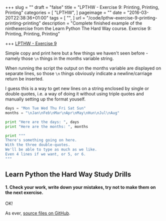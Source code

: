 +++
slug = ""
draft = "false"
title = "LPTHW - Exercise 9: Printing, Printing, Printing"
categories = [
  "LPTHW",
]
pageimage = ""
date = "2016-03-20T22:38:36+01:00"
tags = [
  "",
]
url = "/code/lpthw-exercise-9-printing-printing-printing"
description = "Complete finished example of the ninthexercise from the Learn Python The Hard Way course. Exercise 9: Printing, Printing, Printing"

+++
[LPTHW - Exercise 9](http://learnpythonthehardway.org/book/ex9.html)

Simple copy and print here but a few things we haven't seen before - namely those `\n` things in the months variable string. 

When running the script the output on the months variable are displayed on separate lines, so those `\n` things obviously indicate a newline/carriage return be inserted. 

I guess this is a way to get new lines on a string enclosed by single or double quotes, i.e. a way of doing it without using triple quotes and manually setting up the format youself. 
 
```python
days = "Mon Tue Wed Thu Fri Sat Sun"
months = "\nJan\nFeb\nMar\nApr\nMay\nHun\nJul\nAug"

print "Here are the days: ", days
print "Here are the months: ", months

print """
There's something going on here.
With the three double-quotes.
We'll be able to type as much as we like.
Even 4 lines if we want, or 5, or 6.
"""
```

## Learn Python the Hard Way Study Drills

#### 1. Check your work, write down your mistakes, try not to make them on the next exercise.

OK!

As ever, [source files on GitHub](https://github.com/PuffinBlue/LPTHW).
